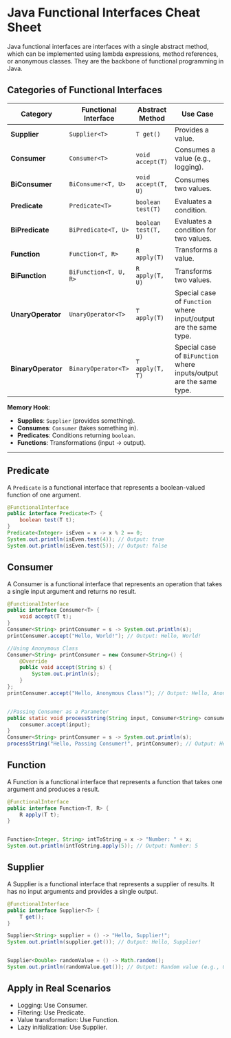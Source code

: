 # Java Functional Interfaces Cheat Sheet

Java functional interfaces are interfaces with a single abstract method, which can be implemented using lambda expressions, method references, or anonymous classes. They are the backbone of functional programming in Java.

## **Categories of Functional Interfaces**

| **Category**        | **Functional Interface** | **Abstract Method**     | **Use Case**                  | 
|----------------------|--------------------------|--------------------------|--------------------------------|
| **Supplier**         | `Supplier<T>`           | `T get()`                | Provides a value.             |
| **Consumer**         | `Consumer<T>`           | `void accept(T)`         | Consumes a value (e.g., logging). |
| **BiConsumer**       | `BiConsumer<T, U>`      | `void accept(T, U)`      | Consumes two values.          |
| **Predicate**        | `Predicate<T>`          | `boolean test(T)`        | Evaluates a condition.        |
| **BiPredicate**      | `BiPredicate<T, U>`     | `boolean test(T, U)`     | Evaluates a condition for two values. |
| **Function**         | `Function<T, R>`        | `R apply(T)`             | Transforms a value.           |
| **BiFunction**       | `BiFunction<T, U, R>`   | `R apply(T, U)`          | Transforms two values.        |
| **UnaryOperator**    | `UnaryOperator<T>`      | `T apply(T)`             | Special case of `Function` where input/output are the same type. |
| **BinaryOperator**   | `BinaryOperator<T>`     | `T apply(T, T)`          | Special case of `BiFunction` where inputs/output are the same type. |

**Memory Hook**: 
- **Supplies**: `Supplier` (provides something).
- **Consumes**: `Consumer` (takes something in).
- **Predicates**: Conditions returning `boolean`.
- **Functions**: Transformations (input → output).

---

## Predicate

A `Predicate` is a functional interface that represents a boolean-valued function of one argument.

```java
@FunctionalInterface
public interface Predicate<T> {
    boolean test(T t);
}
Predicate<Integer> isEven = x -> x % 2 == 0;
System.out.println(isEven.test(4)); // Output: true
System.out.println(isEven.test(5)); // Output: false
```

## Consumer

A Consumer is a functional interface that represents an operation that takes a single input argument and returns no result.

```java
@FunctionalInterface
public interface Consumer<T> {
    void accept(T t);
}
Consumer<String> printConsumer = s -> System.out.println(s);
printConsumer.accept("Hello, World!"); // Output: Hello, World!

//Using Anonymous Class
Consumer<String> printConsumer = new Consumer<String>() {
    @Override
    public void accept(String s) {
        System.out.println(s);
    }
};
printConsumer.accept("Hello, Anonymous Class!"); // Output: Hello, Anonymous Class!


//Passing Consumer as a Parameter
public static void processString(String input, Consumer<String> consumer) {
    consumer.accept(input);
}
Consumer<String> printConsumer = s -> System.out.println(s);
processString("Hello, Passing Consumer!", printConsumer); // Output: Hello, Passing Consumer!

```

## Function

A Function is a functional interface that represents a function that takes one argument and produces a result.

```java
@FunctionalInterface
public interface Function<T, R> {
    R apply(T t);
}


Function<Integer, String> intToString = x -> "Number: " + x;
System.out.println(intToString.apply(5)); // Output: Number: 5

```

## Supplier

A Supplier is a functional interface that represents a supplier of results. It has no input arguments and provides a single output.

```java
@FunctionalInterface
public interface Supplier<T> {
    T get();
}

Supplier<String> supplier = () -> "Hello, Supplier!";
System.out.println(supplier.get()); // Output: Hello, Supplier!


Supplier<Double> randomValue = () -> Math.random();
System.out.println(randomValue.get()); // Output: Random value (e.g., 0.123456789)
```

## Apply in Real Scenarios
- Logging: Use Consumer.
- Filtering: Use Predicate.
- Value transformation: Use Function.
- Lazy initialization: Use Supplier.

